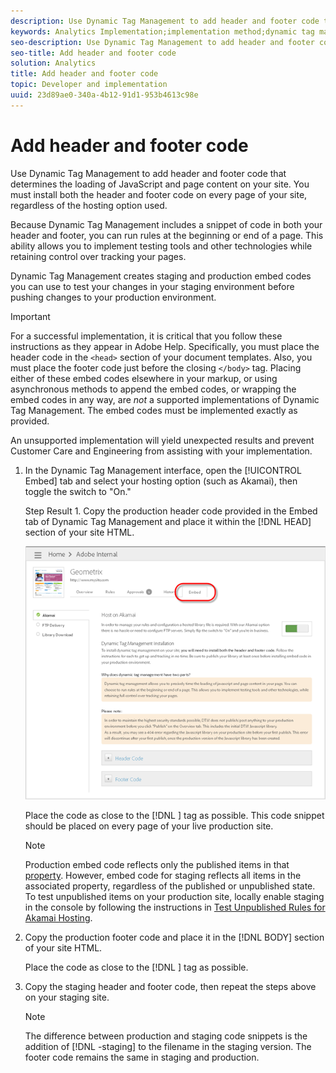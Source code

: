 ```yaml
---
description: Use Dynamic Tag Management to add header and footer code that determines the loading of JavaScript and page content on your site. You must install both the header and footer code on every page of your site, regardless of the hosting option used.
keywords: Analytics Implementation;implementation method;dynamic tag management;dtm;code;page code;header code;footer code;embed code;embed tab;embed
seo-description: Use Dynamic Tag Management to add header and footer code that determines the loading of JavaScript and page content on your site. You must install both the header and footer code on every page of your site, regardless of the hosting option used.
seo-title: Add header and footer code
solution: Analytics
title: Add header and footer code
topic: Developer and implementation
uuid: 23d89ae0-340a-4b12-91d1-953b4613c98e
---
```


# Add header and footer code

Use Dynamic Tag Management to add header and footer code that determines the loading of JavaScript and page content on your site. You must install both the header and footer code on every page of your site, regardless of the hosting option used.

Because Dynamic Tag Management includes a snippet of code in both your header and footer, you can run rules at the beginning or end of a page. This ability allows you to implement testing tools and other technologies while retaining control over tracking your pages.

Dynamic Tag Management creates staging and production embed codes you can use to test your changes in your staging environment before pushing changes to your production environment.

>[!IMPORTANT]
>
>For a successful implementation, it is critical that you follow these instructions as they appear in Adobe Help. Specifically, you must place the header code in the `<head>` section of your document templates. Also, you must place the footer code just before the closing `</body>` tag. Placing either of these embed codes elsewhere in your markup, or using asynchronous methods to append the embed codes, or wrapping the embed codes in any way, are *not* a supported implementations of Dynamic Tag Management. The embed codes must be implemented exactly as provided.
>
>An unsupported implementation will yield unexpected results and prevent Customer Care and Engineering from assisting with your implementation.

1. In the Dynamic Tag Management interface, open the [!UICONTROL Embed] tab and select your hosting option (such as Akamai), then toggle the switch to "On."

   Step Result 1. Copy the production header code provided in the Embed tab of Dynamic Tag Management and place it within the [!DNL HEAD] section of your site HTML.

   ![](assets/dtm-embed.png)

   Place the code as close to the [!DNL <head>] tag as possible. This code snippet should be placed on every page of your live production site.

   >[!NOTE]
   >
   >Production embed code reflects only the published items in that [property](../../../implement/c-implement-with-dtm/t-create-web-property.md#task_960467FBB7A54499AC228CB3AA3C4123). However, embed code for staging reflects all items in the associated property, regardless of the published or unpublished state. To test unpublished items on your production site, locally enable staging in the console by following the instructions in [Test Unpublished Rules for Akamai Hosting](../../../implement/c-implement-with-dtm/c-rules/t-test-rules-akamai.md#task_B397167F9E9B4487957AD6CE2AD47259).

1. Copy the production footer code and place it in the [!DNL BODY] section of your site HTML.

   Place the code as close to the [!DNL </body>] tag as possible.
1. Copy the staging header and footer code, then repeat the steps above on your staging site.

   >[!NOTE]
   >
   >The difference between production and staging code snippets is the addition of [!DNL -staging] to the filename in the staging version. The footer code remains the same in staging and production.

